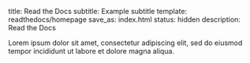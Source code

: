 title: Read the Docs
subtitle: Example subtitle
template: readthedocs/homepage
save_as: index.html
status: hidden
description: Read the Docs

Lorem ipsum dolor sit amet, consectetur adipiscing elit, sed do eiusmod tempor incididunt ut labore et dolore magna aliqua.
